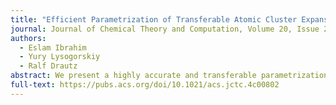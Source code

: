 ```yaml
---
title: "Efficient Parametrization of Transferable Atomic Cluster Expansion for Water"
journal: Journal of Chemical Theory and Computation, Volume 20, Issue 24
authors:
  - Eslam Ibrahim
  - Yury Lysogorskiy
  - Ralf Drautz
abstract: We present a highly accurate and transferable parametrization of water using the atomic cluster expansion (ACE). To efficiently sample liquid water, we propose a novel approach that involves sampling static calculations of various ice phases and utilizing the active learning (AL) feature of the ACE-based D-optimality algorithm to select relevant liquid water configurations, bypassing computationally intensive ab initio molecular dynamics simulations. Our results demonstrate that the ACE descriptors enable a potential initially fitted solely on ice structures, which is later upfitted with few configurations of liquid, identified with AL to provide an excellent description of liquid water. The developed potential exhibits remarkable agreement with first-principles reference, accurately capturing various properties of liquid water, including structural characteristics such as pair correlation functions, covalent bonding profiles, and hydrogen bonding profiles, as well as dynamic properties like the vibrational density of states, diffusion coefficient, and thermodynamic properties such as the melting point of the ice Ih. Our research introduces a new and efficient sampling technique for machine learning potentials in water simulations while also presenting a transferable interatomic potential for water that reveals the accuracy of first-principles reference. This advancement not only enhances our understanding of the relationship between ice and liquid water at the atomic level but also opens up new avenues for studying complex aqueous systems.
full-text: https://pubs.acs.org/doi/10.1021/acs.jctc.4c00802
---
```

